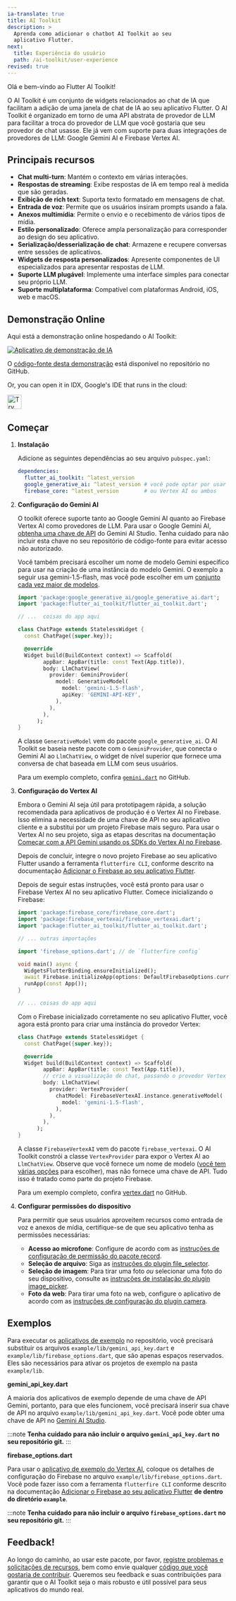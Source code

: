 ```yaml
---
ia-translate: true
title: AI Toolkit
description: >
  Aprenda como adicionar o chatbot AI Toolkit ao seu
  aplicativo Flutter.
next:
  title: Experiência do usuário
  path: /ai-toolkit/user-experience
revised: true
---
```


Olá e bem-vindo ao Flutter AI Toolkit!

O AI Toolkit é um conjunto de widgets relacionados ao chat de IA que facilitam
a adição de uma janela de chat de IA ao seu aplicativo Flutter. O AI Toolkit
é organizado em torno de uma API abstrata de provedor
de LLM para facilitar a troca do provedor de LLM que você gostaria
que seu provedor de chat usasse.
Ele já vem com suporte para duas integrações de provedores de LLM:
Google Gemini AI e Firebase Vertex AI.

## Principais recursos

* **Chat multi-turn**: Mantém o contexto em várias interações.
* **Respostas de streaming**: Exibe respostas de IA em tempo real
  à medida que são geradas.
* **Exibição de rich text**: Suporta texto formatado em mensagens de chat.
* **Entrada de voz**: Permite que os usuários insiram prompts usando a fala.
* **Anexos multimídia**: Permite o envio e o recebimento de
  vários tipos de mídia.
* **Estilo personalizado**: Oferece ampla personalização para corresponder ao
  design do seu aplicativo.
* **Serialização/desserialização de chat**: Armazene e recupere conversas
  entre sessões de aplicativos.
* **Widgets de resposta personalizados**: Apresente componentes de UI especializados
  para apresentar respostas de LLM.
* **Suporte LLM plugável**: Implemente uma interface simples para
  conectar seu próprio LLM.
* **Suporte multiplataforma**: Compatível com plataformas Android,
    iOS, web e macOS.

## Demonstração Online

Aqui está a demonstração online hospedando o AI Toolkit:

<a href="https://flutter-ai-toolkit-examp-60bad.web.app/">
<img src="/assets/images/docs/ai-toolkit/ai-toolkit-app.png" alt="Aplicativo de demonstração de IA">
</a>

O [código-fonte desta demonstração][src-code] está disponível no repositório no GitHub.

Or, you can open it in IDX, Google's IDE that runs in the cloud:

<a href="https://idx.google.com/new?template=https%3A%2F%2Fgithub.com%2Fflutter%2Fai">
  <picture>
    <source
      media="(prefers-color-scheme: dark)"
      srcset="https://cdn.idx.dev/btn/try_light_32.svg">
    <source
      media="(prefers-color-scheme: light)"
      srcset="https://cdn.idx.dev/btn/try_dark_32.svg">
    <img
      height="32"
      alt="Try in IDX"
      src="https://cdn.idx.dev/btn/try_purple_32.svg">
  </picture>
</a>

[src-code]: {{site.github}}/flutter/ai/blob/main/example/lib/demo/demo.dart

## Começar

<ol>
<li><b>Instalação</b>

Adicione as seguintes dependências ao seu arquivo `pubspec.yaml`:

```yaml
dependencies:
  flutter_ai_toolkit: ^latest_version
  google_generative_ai: ^latest_version # você pode optar por usar Gemini,
  firebase_core: ^latest_version        # ou Vertex AI ou ambos
```
</li>

<li><b>Configuração do Gemini AI</b>

O toolkit oferece suporte tanto ao Google Gemini AI
quanto ao Firebase Vertex AI como provedores de LLM. Para usar
o Google Gemini AI,
[obtenha uma chave de API][] do Gemini AI Studio.
Tenha cuidado para não incluir esta chave no seu repositório de código-fonte
para evitar acesso não autorizado.

[obtenha uma chave de API]: https://aistudio.google.com/app/apikey

Você também precisará escolher um nome de modelo Gemini
específico para usar na criação de uma instância do modelo
Gemini. O exemplo a seguir usa gemini-1.5-flash, mas você pode
escolher em um [conjunto cada vez maior de modelos][models].

[models]: https://ai.google.dev/gemini-api/docs/models/gemini


```dart
import 'package:google_generative_ai/google_generative_ai.dart';
import 'package:flutter_ai_toolkit/flutter_ai_toolkit.dart';

// ...  coisas do app aqui

class ChatPage extends StatelessWidget {
  const ChatPage({super.key});

  @override
  Widget build(BuildContext context) => Scaffold(
        appBar: AppBar(title: const Text(App.title)),
        body: LlmChatView(
          provider: GeminiProvider(
            model: GenerativeModel(
              model: 'gemini-1.5-flash',
              apiKey: 'GEMINI-API-KEY',
            ),
          ),
        ),
      );
}
```

A classe `GenerativeModel` vem do
pacote `google_generative_ai`.
O AI Toolkit se baseia neste pacote com o `GeminiProvider`,
que conecta o Gemini AI ao `LlmChatView`, o widget de nível
superior que fornece uma conversa de chat baseada
em LLM com seus usuários.

Para um exemplo completo, confira [`gemini.dart`][] no GitHub.

[`gemini.dart`]: {{site.github}}/flutter/ai/blob/main/example/lib/gemini/gemini.dart
</li>

<li><b>Configuração do Vertex AI</b>

Embora o Gemini AI seja útil para prototipagem rápida,
a solução recomendada para aplicativos de produção é
o Vertex AI no Firebase. Isso elimina a necessidade
de uma chave de API no seu aplicativo cliente e a substitui
por um projeto Firebase mais seguro.
Para usar o Vertex AI no seu projeto,
siga as etapas descritas na documentação
[Começar com a API Gemini usando os SDKs do Vertex AI no Firebase][vertex].

[vertex]: https://firebase.google.com/docs/vertex-ai/get-started?platform=flutter

Depois de concluir, integre o novo projeto Firebase ao seu aplicativo Flutter
usando a ferramenta `flutterfire CLI`, conforme descrito na documentação
[Adicionar o Firebase ao seu aplicativo Flutter][firebase].

[firebase]: https://firebase.google.com/docs/flutter/setup

Depois de seguir estas instruções,
você está pronto para usar o Firebase Vertex AI no seu aplicativo Flutter.
Comece inicializando o Firebase:

```dart
import 'package:firebase_core/firebase_core.dart';
import 'package:firebase_vertexai/firebase_vertexai.dart';
import 'package:flutter_ai_toolkit/flutter_ai_toolkit.dart';

// ... outras importações

import 'firebase_options.dart'; // de `flutterfire config`

void main() async {
  WidgetsFlutterBinding.ensureInitialized();
  await Firebase.initializeApp(options: DefaultFirebaseOptions.currentPlatform);
  runApp(const App());
}

// ... coisas do app aqui
```

Com o Firebase inicializado corretamente no seu aplicativo Flutter,
você agora está pronto para criar uma instância do provedor Vertex:

```dart
class ChatPage extends StatelessWidget {
  const ChatPage({super.key});

  @override
  Widget build(BuildContext context) => Scaffold(
        appBar: AppBar(title: const Text(App.title)),
        // crie a visualização de chat, passando o provedor Vertex
        body: LlmChatView(
          provider: VertexProvider(
            chatModel: FirebaseVertexAI.instance.generativeModel(
              model: 'gemini-1.5-flash',
            ),
          ),
        ),
      );
}
```


A classe `FirebaseVertexAI` vem do pacote `firebase_vertexai`.
O AI Toolkit constrói a classe `VertexProvider`
para expor o Vertex AI ao `LlmChatView`.
Observe que você fornece um nome de modelo ([você tem várias opções][options] para escolher),
mas não fornece uma chave de API.
Tudo isso é tratado como parte do projeto Firebase.

Para um exemplo completo, confira [vertex.dart][] no GitHub.

[options]: https://firebase.google.com/docs/vertex-ai/gemini-models#available-model-names
[vertex.dart]: {{site.github}}/flutter/ai/blob/main/example/lib/vertex/vertex.dart
</li>

<li><b>Configurar permissões do dispositivo</b>

Para permitir que seus usuários aproveitem recursos como
entrada de voz e anexos de mídia, certifique-se de que seu
aplicativo tenha as permissões necessárias:

* **Acesso ao microfone**: Configure de acordo com as
  [instruções de configuração de permissão do pacote record][record].
* **Seleção de arquivo**: Siga as [instruções do plugin file_selector][file].
* **Seleção de imagem**: Para tirar uma foto _ou_ selecionar uma foto do seu
  dispositivo, consulte as
  [instruções de instalação do plugin image_picker][image_picker].
* **Foto da web**: Para tirar uma foto na web, configure o aplicativo
  de acordo com as [instruções de configuração do plugin camera][camera].

[camera]: {{site.pub-pkg}}/camera#setup
[file]: {{site.pub-pkg}}/file_selector#usage
[image_picker]: {{site.pub-pkg}}/image_picker#installation
[record]: {{site.pub-pkg}}/record#setup-permissions-and-others
</li>
</ol>

## Exemplos

Para executar os [aplicativos de exemplo][] no repositório,
você precisará substituir os arquivos `example/lib/gemini_api_key.dart`
e `example/lib/firebase_options.dart`, que são apenas
espaços reservados. Eles são necessários para
ativar os projetos de exemplo na pasta `example/lib`.

**gemini_api_key.dart**

A maioria dos aplicativos de exemplo depende de uma chave de API Gemini,
portanto, para que eles funcionem, você precisará inserir sua chave de API
no arquivo `example/lib/gemini_api_key.dart`.
Você pode obter uma chave de API no [Gemini AI Studio][].

:::note
**Tenha cuidado para não incluir o arquivo `gemini_api_key.dart` no seu repositório git.**
:::

**firebase_options.dart**

Para usar o [aplicativo de exemplo do Vertex AI][vertex-ex],
coloque os detalhes de configuração do Firebase
no arquivo `example/lib/firebase_options.dart`.
Você pode fazer isso com a ferramenta `flutterfire CLI`
conforme descrito na documentação [Adicionar o Firebase ao seu aplicativo Flutter][add-fb]
**de dentro do diretório `example`**.

:::note
**Tenha cuidado para não incluir o arquivo `firebase_options.dart`
no seu repositório git.**
:::

## Feedback!

Ao longo do caminho, ao usar este pacote, por favor,
[registre problemas e solicitações de recursos][file-issues],
bem como envie qualquer [código que você gostaria de contribuir][submit].
Queremos seu feedback e suas contribuições para garantir
que o AI Toolkit seja o mais robusto e útil possível
para seus aplicativos do mundo real.

[add-fb]: https://firebase.google.com/docs/flutter/setup
[aplicativos de exemplo]: {{site.github}}/flutter/ai/tree/main/example/lib
[file-issues]: {{site.github}}/flutter/ai/issues
[Gemini AI Studio]: https://aistudio.google.com/app/apikey
[submit]: {{site.github}}/flutter/ai/pulls
[vertex-ex]: {{site.github}}/flutter/ai/blob/main/example/lib/vertex/vertex.dart
